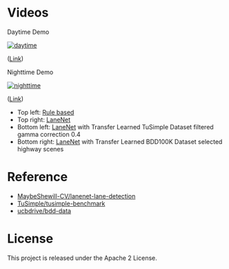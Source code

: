 # Videos
Daytime Demo

[![daytime](https://i.imgur.com/VwX65Qc.gif)](https://www.youtube.com/watch?v=Mnk2ogrKWTM)

([Link](https://www.youtube.com/watch?v=Mnk2ogrKWTM&))

Nighttime Demo

[![nighttime](https://i.imgur.com/srmJL3w.gif)](https://www.youtube.com/watch?v=0n_phl6V9ho)

([Link](https://www.youtube.com/watch?v=0n_phl6V9ho&))

- Top left: [Rule based](https://github.com/shirokunet/openlkas/blob/master/lkas/perception/lane_segmentation/ipython/rule-based_lane_segmentation.ipynb)
- Top right: [LaneNet](https://github.com/shirokunet/openlkas/blob/master/lkas/perception/lane_segmentation/ipython/lane-net_lane-segmentation.ipynb)
- Bottom left: [LaneNet](https://github.com/shirokunet/openlkas/blob/master/lkas/perception/lane_segmentation/ipython/lane-net_lane-segmentation.ipynb) with Transfer Learned TuSimple Dataset filtered gamma correction 0.4
- Bottom right: [LaneNet](https://github.com/shirokunet/openlkas/blob/master/lkas/perception/lane_segmentation/ipython/lane-net_lane-segmentation.ipynb) with Transfer Learned BDD100K Dataset selected highway scenes

# Reference
- [MaybeShewill-CV/lanenet-lane-detection](https://github.com/MaybeShewill-CV/lanenet-lane-detection)
- [TuSimple/tusimple-benchmark](https://github.com/TuSimple/tusimple-benchmark)
- [ucbdrive/bdd-data](https://github.com/ucbdrive/bdd-data)

# License
This project is released under the Apache 2 License.
